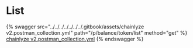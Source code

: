 # List

{% swagger src="../../../../../../../.gitbook/assets/chainlyze v2.postman_collection.yml" path="/p/balance/token/list" method="get" %}
[chainlyze v2.postman_collection.yml](<../../../../../../../.gitbook/assets/chainlyze v2.postman_collection.yml>)
{% endswagger %}
